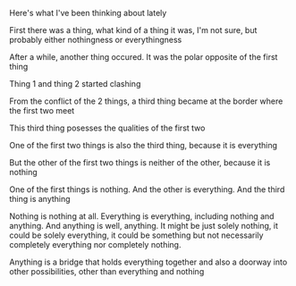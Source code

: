 Here's what I've been thinking about lately

First there was a thing, what kind of a thing it was, I'm not sure, but probably either nothingness or everythingness

After a while, another thing occured. It was the polar opposite of the first thing

Thing 1 and thing 2 started clashing

From the conflict of the 2 things, a third thing became at the border where the first two meet

This third thing posesses the qualities of the first two

One of the first two things is also the third thing, because it is everything

But the other of the first two things is neither of the other, because it is nothing

One of the first things is nothing. And the other is everything. And the third thing is anything

Nothing is nothing at all. Everything is everything, including nothing and anything. And anything is well, anything. It might be just solely nothing, it could be solely everything, it could be something but not necessarily completely everything nor completely nothing.

Anything is a bridge that holds everything together and also a doorway into other possibilities, other than everything and nothing
